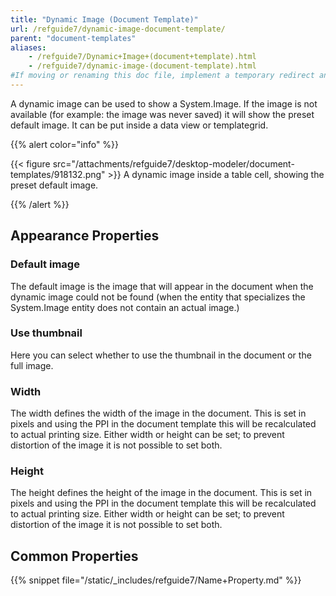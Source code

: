 ```yaml
---
title: "Dynamic Image (Document Template)"
url: /refguide7/dynamic-image-document-template/
parent: "document-templates"
aliases:
    - /refguide7/Dynamic+Image+(document+template).html
    - /refguide7/dynamic-image-(document-template).html
#If moving or renaming this doc file, implement a temporary redirect and let the respective team know they should update the URL in the product. See Mapping to Products for more details.
---
```



A dynamic image can be used to show a System.Image. If the image is not available (for example: the image was never saved) it will show the preset default image. It can be put inside a data view or templategrid.

{{% alert color="info" %}}

{{< figure src="/attachments/refguide7/desktop-modeler/document-templates/918132.png" >}}
A dynamic image inside a table cell, showing the preset default image.

{{% /alert %}}

## Appearance Properties

### Default image

The default image is the image that will appear in the document when the dynamic image could not be found (when the entity that specializes the System.Image entity does not contain an actual image.)

### Use thumbnail

Here you can select whether to use the thumbnail in the document or the full image.

### Width

The width defines the width of the image in the document. This is set in pixels and using the PPI in the document template this will be recalculated to actual printing size. Either width or height can be set; to prevent distortion of the image it is not possible to set both.

### Height

The height defines the height of the image in the document. This is set in pixels and using the PPI in the document template this will be recalculated to actual printing size. Either width or height can be set; to prevent distortion of the image it is not possible to set both.

## Common Properties

{{% snippet file="/static/_includes/refguide7/Name+Property.md" %}}
